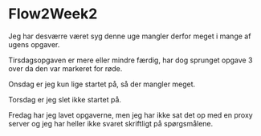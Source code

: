# Flow2Week2
 
 Jeg har desværre været syg denne uge mangler derfor meget i mange af ugens opgaver.
 
 Tirsdagsopgaven er mere eller mindre færdig, har dog sprunget opgave 3 over da den var markeret for røde.
 
 Onsdag er jeg kun lige startet på, så der mangler meget.
 
 Torsdag er jeg slet ikke startet på.
 
 Fredag har jeg lavet opgaverne, men jeg har ikke sat det op med en proxy server og jeg har heller ikke svaret skriftligt på spørgsmålene.
